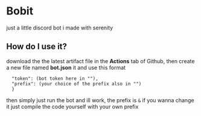 # Bobit

just a little discord bot i made with serenity

## How do I use it?

download the the latest artifact file in the **Actions** tab of Github, then create a new file named **bot.json** it and use this format
```{
  "token": (bot token here in ""),
  "prefix": (your choice of the prefix also in "")
  }
  ```

then simply just run the bot and ill work, the prefix is `&` if you wanna change it just compile the code yourself with your own prefix
